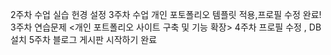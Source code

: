 2주차 수업 실습 헌경 설정
3주차 수업 개인 포토폴리오 템플릿 적용,프로필 수정 완료!
3주차 연습문제 <개인 포트폴리오 사이트 구축 및 기능 확장>
4주차 프로필 수정 , DB설치
5주차 블로그 게시판 시작하기 완료